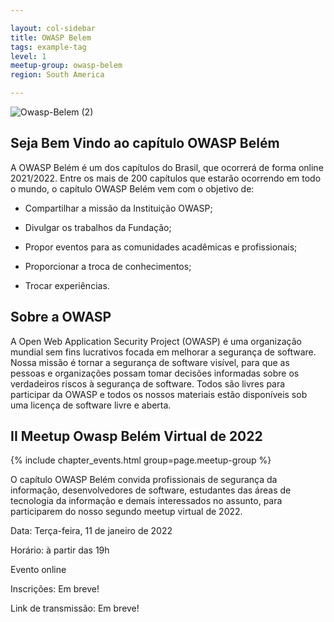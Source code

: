 ```yaml
---

layout: col-sidebar
title: OWASP Belem
tags: example-tag
level: 1
meetup-group: owasp-belem
region: South America

---
```

![Owasp-Belem (2)](https://user-images.githubusercontent.com/16158526/117233453-897c0380-adf9-11eb-9532-be5cc93f5085.png)


## Seja Bem Vindo ao capítulo OWASP Belém

A OWASP Belém é um dos capítulos do Brasil, que ocorrerá de forma online 2021/2022. Entre os mais de 200 capítulos que estarão ocorrendo em todo o mundo, o capítulo OWASP Belém vem com o objetivo de:


- Compartilhar a missão da Instituição OWASP;

- Divulgar os trabalhos da Fundação;

- Propor eventos para as comunidades acadêmicas e profissionais;

- Proporcionar a troca de conhecimentos;

- Trocar experiências. 

## Sobre a OWASP

A Open Web Application Security Project (OWASP) é uma organização mundial sem fins lucrativos focada em melhorar a segurança de software. Nossa missão é tornar a segurança de software visível, para que as pessoas e organizações possam tomar decisões informadas sobre os verdadeiros riscos à segurança de software. Todos são livres para participar da OWASP e todos os nossos materiais estão disponíveis sob uma licença de software livre e aberta.


## II Meetup Owasp Belém  Virtual de 2022

{% include chapter_events.html group=page.meetup-group %}

O capítulo OWASP Belém convida profissionais de segurança da informação, desenvolvedores de software, estudantes das áreas de tecnologia da informação e demais interessados no assunto, para participarem do nosso segundo meetup virtual de 2022.

Data: Terça-feira, 11 de janeiro de 2022

Horário: à partir das 19h

Evento online

Inscrições: Em breve!

Link de transmissão: Em breve!
